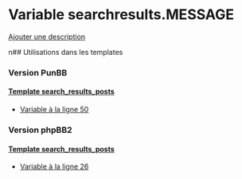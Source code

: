 # Variable searchresults.MESSAGE
[Ajouter une description](https://fa-tvars.appspot.com/searchresults.MESSAGE)

n## Utilisations dans les templates

### Version PunBB

#### [Template search_results_posts](punbb/search_results_posts.md)
* [Variable à la ligne 50](../punbb/search_results_posts.tpl#L50)

### Version phpBB2

#### [Template search_results_posts](subsilver/search_results_posts.md)
* [Variable à la ligne 26](../subsilver/search_results_posts.tpl#L26)